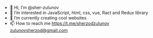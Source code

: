 - 👋 Hi, I’m @sher-zulunov
- 👀 I’m interested in JavaScript, html, css, vue, Ract and Redux library
- 🌱 I’m currently creating cool websites
- 📫 How to reach me https://t.me/sherzodzulunov zulunovsherzod@gmail.com
